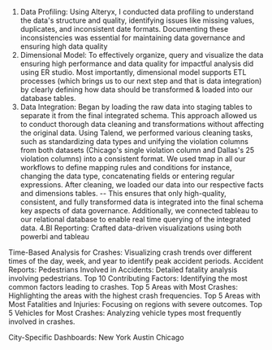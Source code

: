 1. Data Profiling: Using Alteryx, I conducted data profiling to understand the data's structure and quality, identifying issues like missing values, duplicates, and inconsistent date formats. Documenting these inconsistencies was essential for maintaining data governance and ensuring high data quality
2. Dimensional Model: To effectively organize, query and visualize the data ensuring high performance and data quality for impactful analysis did using ER studio. Most importantly, dimensional model supports ETL processes (which brings us to our next step and that is data integration) by clearly defining how data should be transformed & loaded into our database tables.
3. Data Integration: Began by loading the raw data into staging tables to separate it from the final integrated schema. This approach allowed us to conduct thorough data cleaning and transformations without affecting the original data. Using Talend, we performed various cleaning tasks, such as standardizing data types and unifying the violation columns from both datasets (Chicago's single violation column and Dallas's 25 violation columns) into a consistent format. We used tmap in all our workflows to define mapping rules and conditions for instance, changing the data type, concatenating fields or entering regular expressions. After cleaning, we loaded our data into our respective facts and dimensions tables. -- This ensures that only high-quality, consistent, and fully transformed data is integrated into the final schema key aspects of data governance. 
Additionally, we connected tableau to our relational database to enable real time querying of the integrated data.
4.BI Reporting: Crafted data-driven visualizations using both powerbi and tableau

Time-Based Analysis for Crashes: Visualizing crash trends over different times of the day, week, and year to identify peak accident periods.
Accident Reports:
Pedestrians Involved in Accidents: Detailed fatality analysis involving pedestrians.
Top 10 Contributing Factors: Identifying the most common factors leading to crashes.
Top 5 Areas with Most Crashes: Highlighting the areas with the highest crash frequencies.
Top 5 Areas with Most Fatalities and Injuries: Focusing on regions with severe outcomes.
Top 5 Vehicles for Most Crashes: Analyzing vehicle types most frequently involved in crashes.

City-Specific Dashboards:
New York
Austin
Chicago
